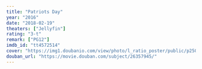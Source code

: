 ```yaml
---
title: "Patriots Day"
year: "2016"
date: "2018-02-19"
theaters: ["Jellyfin"]
rating: "3-t"
remark: ["PG12"]
imdb_id: "tt4572514"
cover: "https://img1.doubanio.com/view/photo/l_ratio_poster/public/p2502466029.jpg"
douban_url: "https://movie.douban.com/subject/26357945/"
---
```

